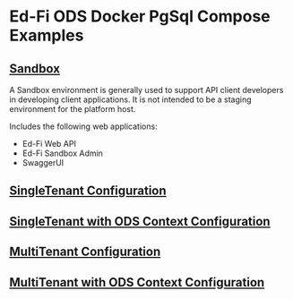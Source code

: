 # Ed-Fi ODS Docker PgSql Compose Examples

## [Sandbox](compose-sandbox-env.yml)
A Sandbox environment is generally used to support API client developers in developing client applications. It is not intended to be a staging environment for the platform host.

Includes the following web applications:
* Ed-Fi Web API
* Ed-Fi Sandbox Admin
* SwaggerUI

## [SingleTenant Configuration](SingleTenant/README.md)

## [SingleTenant with ODS Context Configuration](SingleTenant-OdsContext/README.md)

## [MultiTenant Configuration](MultiTenant/README.md)

## [MultiTenant with ODS Context Configuration](MultiTenant-OdsContext/README.md)